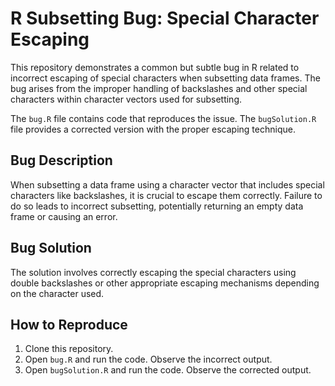 # R Subsetting Bug: Special Character Escaping

This repository demonstrates a common but subtle bug in R related to incorrect escaping of special characters when subsetting data frames.  The bug arises from the improper handling of backslashes and other special characters within character vectors used for subsetting.

The `bug.R` file contains code that reproduces the issue.  The `bugSolution.R` file provides a corrected version with the proper escaping technique.

## Bug Description

When subsetting a data frame using a character vector that includes special characters like backslashes, it is crucial to escape them correctly.  Failure to do so leads to incorrect subsetting, potentially returning an empty data frame or causing an error.

## Bug Solution

The solution involves correctly escaping the special characters using double backslashes or other appropriate escaping mechanisms depending on the character used.

## How to Reproduce

1. Clone this repository.
2. Open `bug.R` and run the code. Observe the incorrect output.
3. Open `bugSolution.R` and run the code. Observe the corrected output.
